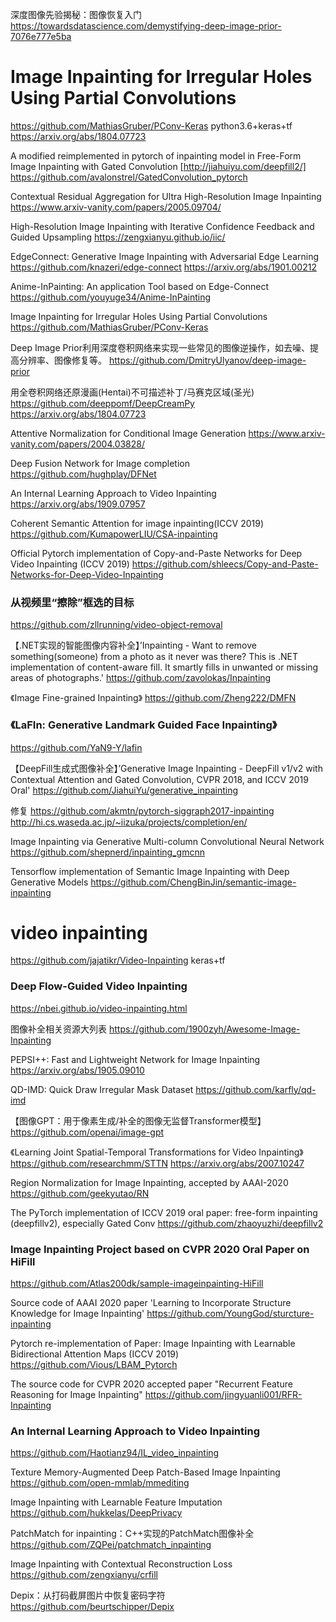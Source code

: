 
深度图像先验揭秘：图像恢复入门
https://towardsdatascience.com/demystifying-deep-image-prior-7076e777e5ba

# Image Inpainting for Irregular Holes Using Partial Convolutions
https://github.com/MathiasGruber/PConv-Keras
python3.6+keras+tf
https://arxiv.org/abs/1804.07723

A modified reimplemented in pytorch of inpainting model in Free-Form Image Inpainting with Gated Convolution [http://jiahuiyu.com/deepfill2/]
https://github.com/avalonstrel/GatedConvolution_pytorch

Contextual Residual Aggregation for Ultra High-Resolution Image Inpainting
https://www.arxiv-vanity.com/papers/2005.09704/

High-Resolution Image Inpainting with Iterative Confidence Feedback and Guided Upsampling
https://zengxianyu.github.io/iic/

EdgeConnect: Generative Image Inpainting with Adversarial Edge Learning
https://github.com/knazeri/edge-connect
https://arxiv.org/abs/1901.00212

Anime-InPainting: An application Tool based on Edge-Connect
https://github.com/youyuge34/Anime-InPainting

Image Inpainting for Irregular Holes Using Partial Convolutions
https://github.com/MathiasGruber/PConv-Keras

Deep Image Prior利用深度卷积网络来实现一些常见的图像逆操作，如去噪、提高分辨率、图像修复等。
https://github.com/DmitryUlyanov/deep-image-prior

用全卷积网络还原漫画(Hentai)不可描述补丁/马赛克区域(圣光)
https://github.com/deeppomf/DeepCreamPy
https://arxiv.org/abs/1804.07723

Attentive Normalization for Conditional Image Generation
https://www.arxiv-vanity.com/papers/2004.03828/

Deep Fusion Network for Image completion
https://github.com/hughplay/DFNet

An Internal Learning Approach to Video Inpainting
https://arxiv.org/abs/1909.07957

Coherent Semantic Attention for image inpainting(ICCV 2019)
https://github.com/KumapowerLIU/CSA-inpainting

Official Pytorch implementation of Copy-and-Paste Networks for Deep Video Inpainting (ICCV 2019)
https://github.com/shleecs/Copy-and-Paste-Networks-for-Deep-Video-Inpainting

### 从视频里“擦除”框选的目标
https://github.com/zllrunning/video-object-removal

【.NET实现的智能图像内容补全】’Inpainting - Want to remove something(someone) from a photo as it never was there? This is .NET implementation of content-aware fill. It smartly fills in unwanted or missing areas of photographs.' 
https://github.com/zavolokas/Inpainting

《Image Fine-grained Inpainting》
https://github.com/Zheng222/DMFN

### 《LaFIn: Generative Landmark Guided Face Inpainting》
https://github.com/YaN9-Y/lafin

【DeepFill生成式图像补全】’Generative Image Inpainting - DeepFill v1/v2 with Contextual Attention and Gated Convolution, CVPR 2018, and ICCV 2019 Oral'
https://github.com/JiahuiYu/generative_inpainting

修复
https://github.com/akmtn/pytorch-siggraph2017-inpainting
http://hi.cs.waseda.ac.jp/~iizuka/projects/completion/en/​

Image Inpainting via Generative Multi-column Convolutional Neural Network
https://github.com/shepnerd/inpainting_gmcnn

Tensorflow implementation of Semantic Image Inpainting with Deep Generative Models
https://github.com/ChengBinJin/semantic-image-inpainting

# video inpainting
https://github.com/jajatikr/Video-Inpainting
keras+tf

### Deep Flow-Guided Video Inpainting
https://nbei.github.io/video-inpainting.html

图像补全相关资源大列表
https://github.com/1900zyh/Awesome-Image-Inpainting

PEPSI++: Fast and Lightweight Network for Image Inpainting
https://arxiv.org/abs/1905.09010

QD-IMD: Quick Draw Irregular Mask Dataset
https://github.com/karfly/qd-imd

【图像GPT：用于像素生成/补全的图像无监督Transformer模型】
https://github.com/openai/image-gpt

《Learning Joint Spatial-Temporal Transformations for Video Inpainting》
https://github.com/researchmm/STTN https://arxiv.org/abs/2007.10247

Region Normalization for Image Inpainting, accepted by AAAI-2020
https://github.com/geekyutao/RN

The PyTorch implementation of ICCV 2019 oral paper: free-form inpainting (deepfillv2), especially Gated Conv
https://github.com/zhaoyuzhi/deepfillv2

### Image Inpainting Project based on CVPR 2020 Oral Paper on HiFill
https://github.com/Atlas200dk/sample-imageinpainting-HiFill

Source code of AAAI 2020 paper 'Learning to Incorporate Structure Knowledge for Image Inpainting'
https://github.com/YoungGod/sturcture-inpainting

Pytorch re-implementation of Paper: Image Inpainting with Learnable Bidirectional Attention Maps (ICCV 2019)
https://github.com/Vious/LBAM_Pytorch

The source code for CVPR 2020 accepted paper "Recurrent Feature Reasoning for Image Inpainting"
https://github.com/jingyuanli001/RFR-Inpainting

### An Internal Learning Approach to Video Inpainting
https://github.com/Haotianz94/IL_video_inpainting

Texture Memory-Augmented Deep Patch-Based Image Inpainting
https://github.com/open-mmlab/mmediting

Image Inpainting with Learnable Feature Imputation
https://github.com/hukkelas/DeepPrivacy

PatchMatch for inpainting：C++实现的PatchMatch图像补全
https://github.com/ZQPei/patchmatch_inpainting

Image Inpainting with Contextual Reconstruction Loss
https://github.com/zengxianyu/crfill

Depix：从打码截屏图片中恢复密码字符
https://github.com/beurtschipper/Depix